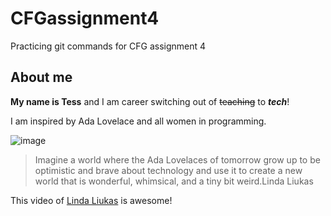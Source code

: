 # CFGassignment4
Practicing git commands for CFG assignment 4

## About me
**My name is Tess**
and I am career switching out of ~~teaching~~ to ***tech***!

I am inspired by Ada Lovelace and all women in programming.

![image](https://github.com/tessconnell14/CFGassignment4/assets/152419320/2246fdeb-3755-4975-8604-fd4c9fb54a43)

> Imagine a world where the Ada Lovelaces of tomorrow grow up to be optimistic and brave about technology and use it to create a new world that is wonderful, whimsical, and a tiny bit weird.Linda Liukas

This video of [Linda Liukas]([url](https://www.youtube.com/watch?v=-jRREn6ifEQ&themeRefresh=1)) is awesome!
